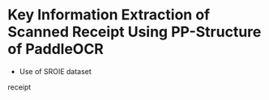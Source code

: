 # Key Information Extraction of Scanned Receipt Using PP-Structure of PaddleOCR
* Use of SROIE dataset

receipt
